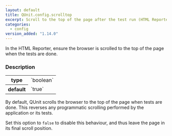 ```yaml
---
layout: default
title: QUnit.config.scrolltop
excerpt: Scroll to the top of the page after the test run (HTML Reporter).
categories:
  - config
version_added: "1.14.0"
---
```


In the HTML Reporter, ensure the browser is scrolled to the top of the page when the tests are done.

### Description

<table>
<tr>
  <th>type</th>
  <td markdown="span">`boolean`</td>
</tr>
<tr>
  <th>default</th>
  <td markdown="span">`true`</td>
</tr>
</table>

By default, QUnit scrolls the browser to the top of the page when tests are done. This reverses any programmatic scrolling performed by the application or its tests.

Set this option to `false` to disable this behaviour, and thus leave the page in its final scroll position.
